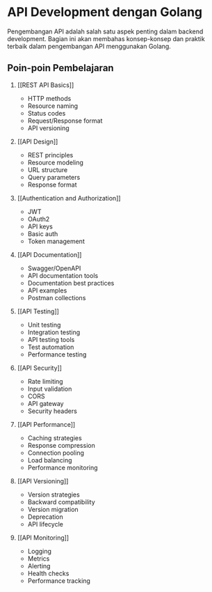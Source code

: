 # API Development dengan Golang

Pengembangan API adalah salah satu aspek penting dalam backend development. Bagian ini akan membahas konsep-konsep dan praktik terbaik dalam pengembangan API menggunakan Golang.

## Poin-poin Pembelajaran

1. [[REST API Basics]]
   - HTTP methods
   - Resource naming
   - Status codes
   - Request/Response format
   - API versioning

2. [[API Design]]
   - REST principles
   - Resource modeling
   - URL structure
   - Query parameters
   - Response format

1. [[Authentication and Authorization]]
   - JWT
   - OAuth2
   - API keys
   - Basic auth
   - Token management

4. [[API Documentation]]
   - Swagger/OpenAPI
   - API documentation tools
   - Documentation best practices
   - API examples
   - Postman collections

5. [[API Testing]]
   - Unit testing
   - Integration testing
   - API testing tools
   - Test automation
   - Performance testing

6. [[API Security]]
   - Rate limiting
   - Input validation
   - CORS
   - API gateway
   - Security headers

7. [[API Performance]]
   - Caching strategies
   - Response compression
   - Connection pooling
   - Load balancing
   - Performance monitoring

8. [[API Versioning]]
   - Version strategies
   - Backward compatibility
   - Version migration
   - Deprecation
   - API lifecycle

9. [[API Monitoring]]
   - Logging
   - Metrics
   - Alerting
   - Health checks
   - Performance tracking